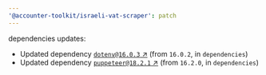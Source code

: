 ```yaml
---
'@accounter-toolkit/israeli-vat-scraper': patch
---
```


dependencies updates:

- Updated dependency [`dotenv@16.0.3` ↗︎](https://www.npmjs.com/package/dotenv/v/16.0.3) (from `16.0.2`, in `dependencies`)
- Updated dependency [`puppeteer@18.2.1` ↗︎](https://www.npmjs.com/package/puppeteer/v/18.2.1) (from `16.2.0`, in `dependencies`)

